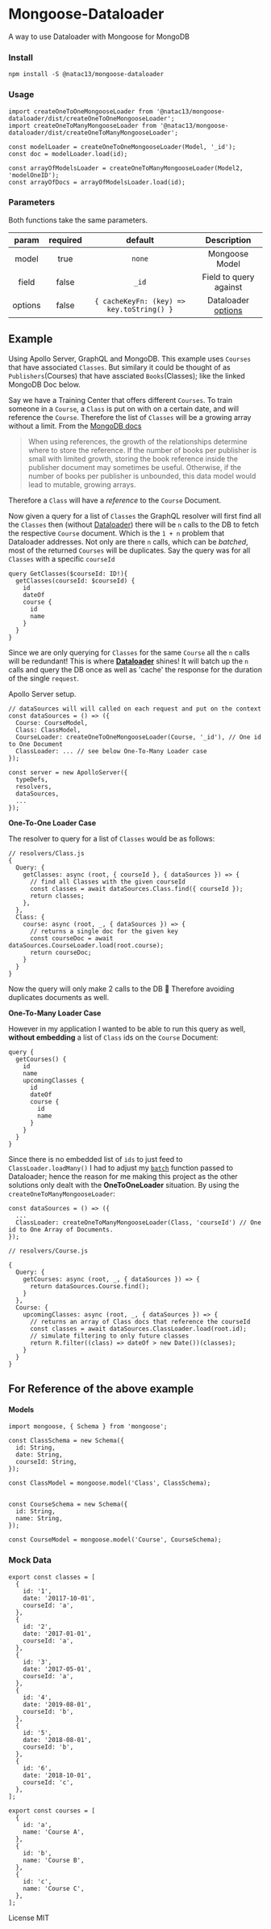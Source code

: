 # Mongoose-Dataloader

A way to use Dataloader with Mongoose for MongoDB

### Install

```
npm install -S @natac13/mongoose-dataloader
```

### Usage

```
import createOneToOneMongooseLoader from '@natac13/mongoose-dataloader/dist/createOneToOneMongooseLoader';
import createOneToManyMongooseLoader from '@natac13/mongoose-dataloader/dist/createOneToManyMongooseLoader';

const modelLoader = createOneToOneMongooseLoader(Model, '_id');
const doc = modelLoader.load(id);

const arrayOfModelsLoader = createOneToManyMongooseLoader(Model2, 'modelOneID');
const arrayOfDocs = arrayOfModelsLoader.load(id);
```

### Parameters

Both functions take the same parameters.

| param   | required | default | Description    |
|:-------:|:--------:|:-------:|:--------------:|
| model   | true     | `none`  | Mongoose Model |
| field   | false    | `_id`   |Field to query against|
| options | false    | `{ cacheKeyFn: (key) => key.toString() }` | Dataloader [options](https://github.com/graphql/dataloader#api) |

## Example

Using Apollo Server, GraphQL and MongoDB.
This example uses `Courses` that have associated `Classes`. But similary it could be thought of as `Publishers`(Courses) that have assciated `Books`(Classes); like the linked MongoDB Doc below.

Say we have a Training Center that offers different `Courses`. To train someone in a `Course`, a `Class` is put on with on a certain date, and will reference the `Course`. Therefore the list of `Classes` will be a growing array without a limit. From the [MongoDB docs](https://docs.mongodb.com/manual/tutorial/model-referenced-one-to-many-relationships-between-documents/)

> When using references, the growth of the relationships determine where to store the reference. If the number of books per publisher is small with limited growth, storing the book reference inside the publisher document may sometimes be useful. Otherwise, if the number of books per publisher is unbounded, this data model would lead to mutable, growing arrays.

Therefore a `Class` will have a _reference_ to the `Course` Document.

Now given a query for a list of `Classes` the GraphQL resolver will first find all the `Classes` then (without [Dataloader](https://github.com/graphql/dataloader)) there will be `n` calls to the DB to fetch the respective `Course` document. Which is the `1 + n` problem that Dataloader addresses. Not only are there `n` calls, which can be _batched_, most of the returned `Courses` will be duplicates. Say the query was for all `Classes` with a specific `courseId`

```
query GetClasses($courseId: ID!){
  getClasses(courseId: $courseId) {
    id
    dateOf
    course {
      id
      name
    }
  }
}
```

Since we are only querying for `Classes` for the same `Course` all the `n` calls will be redundant!
This is where [**Dataloader**](https://github.com/graphql/dataloader) shines! It will batch up the `n` calls and query the DB once as well as 'cache' the response for the duration of the single `request`.

Apollo Server setup.

```
// dataSources will will called on each request and put on the context
const dataSources = () => ({
  Course: CourseModel,
  Class: ClassModel,
  CourseLoader: createOneToOneMongooseLoader(Course, '_id'), // One id to One Document
  ClassLoader: ... // see below One-To-Many Loader case
});

const server = new ApolloServer({
  typeDefs,
  resolvers,
  dataSources,
  ...
});
```

**One-To-One Loader Case**

The resolver to query for a list of `Classes` would be as follows:

```
// resolvers/Class.js
{
  Query: {
    getClasses: async (root, { courseId }, { dataSources }) => {
      // find all Classes with the given courseId
      const classes = await dataSources.Class.find({ courseId });
      return classes;
    },
  },
  Class: {
    course: async (root, _, { dataSources }) => {
      // returns a single doc for the given key
      const courseDoc = await dataSources.CourseLoader.load(root.course);
      return courseDoc;
    }
  }
}
```

Now the query will only make 2 calls to the DB 👏
Therefore avoiding duplicates documents as well.

**One-To-Many Loader Case**

However in my application I wanted to be able to run this query as well, **without embedding** a list of `Class` ids on the `Course` Document:

```
query {
  getCourses() {
    id
    name
    upcomingClasses {
      id
      dateOf
      course {
        id
        name
      }
    }
  }
}
```

Since there is no embedded list of `ids` to just feed to `ClassLoader.loadMany()` I had to adjust my [`batch`](https://github.com/natac13/Mongoose-Dataloader/blob/67cc82288695307091ec3a622be165704087842f/src/createOneToManyMongooseLoader.js#L15) function passed to Dataloader; hence the reason for me making this project as the other solutions only dealt with the **OneToOneLoader** situation. By using the `createOneToManyMongooseLoader`:

```
const dataSources = () => ({
  ...
  ClassLoader: createOneToManyMongooseLoader(Class, 'courseId') // One id to One Array of Documents.
});
```

```
// resolvers/Course.js

{
  Query: {
    getCourses: async (root, _, { dataSources }) => {
      return dataSources.Course.find();
    }
  },
  Course: {
    upcomingClasses: async (root, _, { dataSources }) => {
      // returns an array of Class docs that reference the courseId
      const classes = await dataSources.ClassLoader.load(root.id);
      // simulate filtering to only future classes
      return R.filter((class) => dateOf > new Date())(classes);
    }
  }
}
```

## For Reference of the above example

#### Models

```
import mongoose, { Schema } from 'mongoose';

const ClassSchema = new Schema({
  id: String,
  date: String,
  courseId: String,
});

const ClassModel = mongoose.model('Class', ClassSchema);


const CourseSchema = new Schema({
  id: String,
  name: String,
});

const CourseModel = mongoose.model('Course', CourseSchema);
```

### Mock Data

```
export const classes = [
  {
    id: '1',
    date: '20117-10-01',
    courseId: 'a',
  },
  {
    id: '2',
    date: '2017-01-01',
    courseId: 'a',
  },
  {
    id: '3',
    date: '2017-05-01',
    courseId: 'a',
  },
  {
    id: '4',
    date: '2019-08-01',
    courseId: 'b',
  },
  {
    id: '5',
    date: '2018-08-01',
    courseId: 'b',
  },
  {
    id: '6',
    date: '2018-10-01',
    courseId: 'c',
  },
];

export const courses = [
  {
    id: 'a',
    name: 'Course A',
  },
  {
    id: 'b',
    name: 'Course B',
  },
  {
    id: 'c',
    name: 'Course C',
  },
];

```

License MIT
